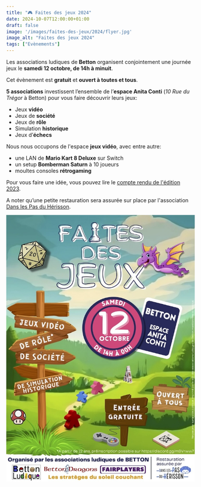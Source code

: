 ```yaml
---
title: "🎮 Faites des jeux 2024"
date: 2024-10-07T12:00:00+01:00
draft: false
image: '/images/faites-des-jeux/2024/flyer.jpg'
image_alt: "Faites des jeux 2024"
tags: ["Evènements"]
---
```


Les associations ludiques de **Betton** organisent conjointement une journée jeux le **samedi 12 octobre, de 14h à minuit**.

<!--more-->

Cet évènement est **gratuit** et **ouvert à toutes et tous**.

**5 associations** investissent l’ensemble de l’**espace Anita Conti** (*10 Rue du Trégor* à Betton) pour vous faire découvrir leurs jeux:
- Jeux **vidéo**
- Jeux de **société**
- Jeux de **rôle**
- Simulation **historique**
- Jeux d’**échecs**

Nous nous occupons de l'espace **jeux vidéo**, avec entre autre:
- une LAN de **Mario Kart 8 Deluxe** sur Switch 
- un setup **Bomberman Saturn** à 10 joueurs
- moultes consoles **rétrogaming**

Pour vous faire une idée, vous pouvez lire le [compte rendu de l'édition 2023](/article/retour-faites-des-jeux-2023/).

A noter qu’une petite restauration sera assurée sur place par l'association [Dans les Pas du Hérisson](https://danslespasduherisson.fr/).

![Flyer](/images/faites-des-jeux/2024/flyer.jpg)